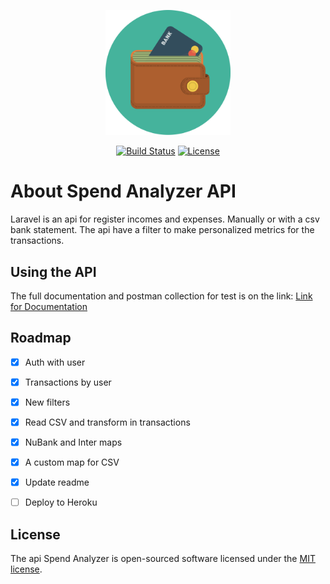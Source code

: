 <p align="center"><a href="#" target="_blank"><img src="https://raw.githubusercontent.com/GabrielDSousa/arts/master/flatwallet.svg" width="200" alt="Laravel Logo"></a></p>

<p align="center">
<a href="#"><img src="https://travis-ci.org/laravel/framework.svg" alt="Build Status"></a>
<a href="https://opensource.org/licenses/MIT"><img src="https://img.shields.io/packagist/l/laravel/framework" alt="License"></a>
</p>

# About Spend Analyzer API

Laravel is an api for register incomes and expenses. Manually or with a csv bank statement.
The api have a filter to make personalized metrics for the transactions.

## Using the API
The full documentation and postman collection for test is on the link:
<a href="https://documenter.getpostman.com/view/22435256/2s83znpM84">Link for Documentation</a>

## Roadmap
* [x] Auth with user
* [x] Transactions by user
* [x] New filters
* [x] Read CSV and transform in transactions
* [x] NuBank and Inter maps
* [x] A custom map for CSV
* [x] Update readme
* [ ] Deploy to Heroku


## License

The api Spend Analyzer is open-sourced software licensed under the [MIT license](https://opensource.org/licenses/MIT).
